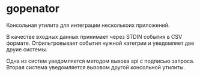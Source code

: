 # gopenator

Консольная утилита для интеграции несколькоих приложений.

В качестве входных данных принимает через STDIN события в CSV формате.
Отфильтровывает события нужной категрии и уведомляет две друие системы.

Одна из систем уведомляется методом выхова api с подписью запроса.
Вторая система уведомляется вызовом другой консольной утилиты.
